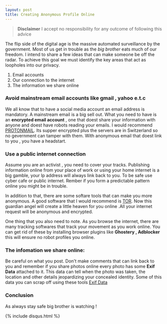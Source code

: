 ```yaml
---
layout: post
title: Creating Anonymous Profile Online 
---
```

>**Disclaimer** I accept no responsibility for any outcome of following this advice

The flip side of the digital age is the massive automated surveillance by the government. Most of us get in trouble as the *big brother* eats much of our freedom. I intend to share a few ideas that can make someone be off the radar. To achieve this goal we must identify the key areas that act as loopholes into our privacy.

1. Email accounts
2. Our connection to the internet
3. The information we share online

### Avoid mainstream email accounts like gmail , yahoo e.t.c

We all know that to have a social media account an email address is mandatory. A mainstream email is a big sell out. What you need to have is an **encrypted email account** , one that doest share your information with anyone and doest have robots reading your emails. I would recommend [PROTONMAIL](https://protonmail.ch/). Its supper encrypted plus the servers are in Switzerland so no gevernment can tamper with them. 
With anonymous email that doest link to you , you have a headstart.

### Use a public internet connection

Assume you are an activist , you need to cover your tracks. Publishing information online from your place of work or using your home internet is a big gamble, your Ip address will always link back to you. To be safe use cyber cafe or public internet. Rember if you form a predictable pattern online you might be in trouble.

In addition to that, there are some softare tools that can make you more anonymous. A good software that I would recommend is [TOR](https://www.torproject.org/). Now this guardian angel will create a little heaven for you online .All your internet request will be anonymous and encrypted.

One thing that you also need to note. As you browse the internet, there are many tracking softwares that track your movement as you work online. You can get rid of these by installing browser plugins like **Ghostery , Adblocker** this will ensure no robot profiles you online.

### The infomation we share online:

Be careful on what you post. Don't make comments that can link back to you and remember if you share photos online every photo has some **Exif Data** attached to it. This data can tell when the photo was taken, the location and other details jeopardizing your concealed identity. Some of this data you can scrap off using these tools
[Exif Data](http://www.sno.phy.queensu.ca/~phil/exiftool/)

### Conclusion 

As always stay safe big brother is watching !

{% include disqus.html %}

